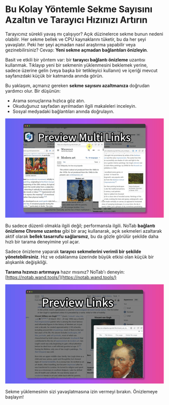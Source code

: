 # Bu Kolay Yöntemle Sekme Sayısını Azaltın ve Tarayıcı Hızınızı Artırın

Tarayıcınız sürekli yavaş mı çalışıyor? Açık düzinelerce sekme bunun nedeni olabilir. Her sekme bellek ve CPU kaynaklarını tüketir, bu da her şeyi yavaşlatır. Peki her şeyi açmadan nasıl araştırma yapabilir veya gezinebilirsiniz? Cevap: **Yeni sekme açmadan bağlantıları önizleyin**.

Basit ve etkili bir yöntem var: bir **tarayıcı bağlantı önizleme** uzantısı kullanmak. Tıklayıp yeni bir sekmenin yüklenmesini beklemek yerine, sadece üzerine gelin (veya başka bir tetikleyici kullanın) ve içeriği mevcut sayfanızdaki küçük bir katmanda anında görün.

Bu yaklaşım, açmanız gereken **sekme sayısını azaltmanıza** doğrudan yardımcı olur. Bir düşünün:
*   Arama sonuçlarına hızlıca göz atın.
*   Okuduğunuz sayfadan ayrılmadan ilgili makaleleri inceleyin.
*   Sosyal medyadaki bağlantıları anında doğrulayın.

![Bağlantıları kolayca önizleme](../images/notab1.png)

Bu sadece düzenli olmakla ilgili değil; performansla ilgili. NoTab **bağlantı önizleme Chrome uzantısı** gibi bir araç kullanarak, açık sekmeleri azaltarak aktif olarak **bellek tasarrufu sağlarsınız**, bu da gözle görülür şekilde daha hızlı bir tarama deneyimine yol açar.

Sadece önizleme yaparak **tarayıcı sekmelerini verimli bir şekilde yönetebilirsiniz**. Hız ve odaklanma üzerinde büyük etkisi olan küçük bir alışkanlık değişikliği.

**Tarama hızınızı artırmaya** hazır mısınız? NoTab'ı deneyin: [https://notab.wand.tools/](https://notab.wand.tools/)

![Ayarlanabilir önizleme penceresi](../images/notab2.png)

Sekme yüklemesinin sizi yavaşlatmasına izin vermeyi bırakın. Önizlemeye başlayın!
